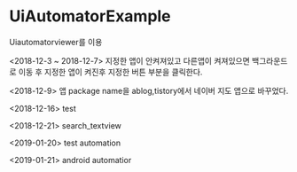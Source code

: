 # UiAutomatorExample

Uiautomatorviewer를 이용

<2018-12-3 ~ 2018-12-7>
지정한 앱이 안켜져있고 다른앱이 켜져있으면 백그라운드로 이동 후 지정한 앱이 켜진후 
지정한 버튼 부분을 클릭한다.

<2018-12-9>
앱 package name을 ablog,tistory에서 네이버 지도 앱으로 바꾸었다.

<2018-12-16>
test

<2018-12-21>
search_textview 


<2019-01-20>
test automation


<2019-01-21>
android automatior


